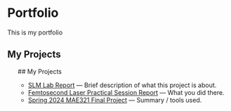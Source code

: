 # Portfolio
This is my portfolio
<h2>My Projects</h2>
<ul>
## My Projects

- [SLM Lab Report](SLM%20Lab%20Report.pdf) — Brief description of what this project is about.
- [Femtosecond Laser Practical Session Report](Femtosecond%20Laser%20Practical%20Session%20Report.pdf) — What you did there.
- [Spring 2024 MAE321 Final Project](Spring_2024_MAE321_Final_Project_tlkilian.pdf) — Summary / tools used.

</ul>
